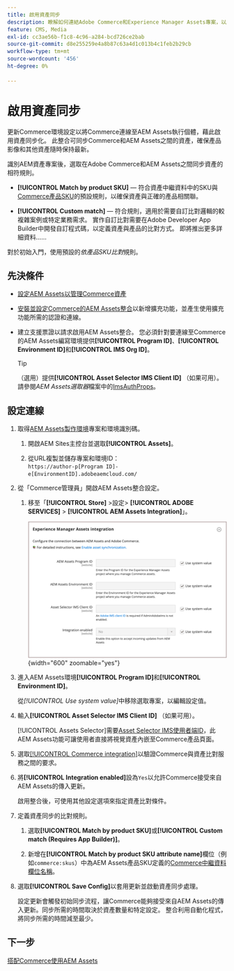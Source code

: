 ```yaml
---
title: 啟用資產同步
description: 瞭解如何連結Adobe Commerce和Experience Manager Assets專案，以啟用這兩個系統之間的資產同步。
feature: CMS, Media
exl-id: cc3ae56b-f1c8-4c96-a284-bcd726ce2bab
source-git-commit: d8e255259e4a8b87c63a4d1c013b4c1feb2b29cb
workflow-type: tm+mt
source-wordcount: '456'
ht-degree: 0%

---
```


# 啟用資產同步

更新Commerce環境設定以將Commerce連線至AEM Assets執行個體，藉此啟用資產同步化。 此整合可同步Commerce和AEM Assets之間的資產，確保產品影像和其他資產隨時保持最新。

識別AEM資產專案後，選取在Adobe Commerce和AEM Assets之間同步資產的相符規則。

- **[!UICONTROL Match by product SKU]** — 符合資產中繼資料中的SKU與[Commerce產品SKU](https://experienceleague.adobe.com/en/docs/commerce-operations/implementation-playbook/glossary#sku)的預設規則，以確保資產與正確的產品相關聯。

- **[!UICONTROL Custom match]** — 符合規則，適用於需要自訂比對邏輯的較複雜案例或特定業務需求。 實作自訂比對需要在Adobe Developer App Builder中開發自訂程式碼，以定義資產與產品的比對方式。 即將推出更多詳細資料……

對於初始入門，使用預設的&#x200B;*依產品SKU比對*&#x200B;規則。

## 先決條件

- [設定AEM Assets以管理Commerce資產](aem-assets-configure-aem.md)

- [安裝並設定Commerce的AEM Assets整合](aem-assets-configure-commerce.md)以新增擴充功能，並產生使用擴充功能所需的認證和連線。

- 建立支援票證以請求啟用AEM Assets整合。 您必須針對要連線至Commerce的AEM Assets編寫環境提供&#x200B;**[!UICONTROL Program ID]**、**[!UICONTROL Environment ID]**&#x200B;和&#x200B;**[!UICONTROL IMS Org ID]**。

  >[!TIP]
  >
  > （選用）提供&#x200B;**[!UICONTROL Asset Selector IMS Client ID]** （如果可用）。 請參閱&#x200B;*AEM Assets選取器*&#x200B;檔案中的[ImsAuthProps](https://experienceleague.adobe.com/en/docs/experience-manager-cloud-service/content/assets/manage/asset-selector/asset-selector-integration/integrate-asset-selector-adobe-app)。

## 設定連線

1. 取得[AEM Assets製作環境](https://experienceleague.adobe.com/en/docs/experience-manager-cloud-service/content/sites/authoring/quick-start)專案和環境識別碼。

   1. 開啟AEM Sites主控台並選取&#x200B;**[!UICONTROL Assets]**。

   1. 從URL複製並儲存專案和環境ID： <br>`https://author-p[Program ID]-e[EnvironmentID].adobeaemcloud.com/`
1. 從「Commerce管理員」開啟AEM Assets整合設定。

   1. 移至「**[!UICONTROL Store]** >設定> **[!UICONTROL ADOBE SERVICES]** > **[!UICONTROL AEM Assets Integration]**」。

      ![AEM Assets整合啟用整合](assets/aem-assets-integration-enable-config.png){width="600" zoomable="yes"}

1. 進入AEM Assets環境&#x200B;**[!UICONTROL Program ID]**&#x200B;和&#x200B;**[!UICONTROL Environment ID]**。

   從&#x200B;*[!UICONTROL Use system value]*&#x200B;中移除選取專案，以編輯設定值。

1. 輸入&#x200B;**[!UICONTROL Asset Selector IMS Client ID]** （如果可用）。

   [!UICONTROL Assets Selector]需要[Asset Selector IMS使用者端ID](https://experienceleague.adobe.com/en/docs/experience-manager-cloud-service/content/assets/manage/asset-selector/asset-selector-integration/integrate-asset-selector-adobe-app#ims-auth-props)，此AEM Assets功能可讓使用者直接將視覺資產內嵌至Commerce產品頁面。

1. 選取[[!UICONTROL Commerce integration]](aem-assets-configure-commerce.md#add-the-integration-to-the-commerce-environment)以驗證Commerce與資產比對服務之間的要求。

1. 將&#x200B;**[!UICONTROL Integration enabled]**&#x200B;設為`Yes`以允許Commerce接受來自AEM Assets的傳入更新。

   啟用整合後，可使用其他設定選項來指定資產比對條件。

1. 定義資產同步的比對規則。

   1. 選取&#x200B;**[!UICONTROL Match by product SKU]**&#x200B;或&#x200B;**[!UICONTROL Custom match (Requires App Builder)]**。

   1. 新增在&#x200B;**[!UICONTROL Match by product SKU attribute name]**&#x200B;欄位（例如`commerce:skus`）中為AEM Assets產品SKU定義的[Commerce中繼資料欄位名稱](aem-assets-configure-aem.md#configure-metadata)。

1. 選取&#x200B;**[!UICONTROL Save Config]**&#x200B;以套用更新並啟動資產同步處理。

   設定更新會觸發初始同步流程，讓Commerce能夠接受來自AEM Assets的傳入更新。同步所需的時間取決於資產數量和特定設定。 整合利用自動化程式，將同步所需的時間減至最少。

## 下一步

[搭配Commerce使用AEM Assets](aem-assets-manage.md)
